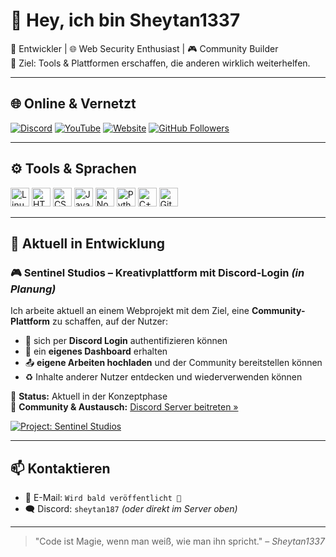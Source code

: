# 👋 Hey, ich bin Sheytan1337

👾 Entwickler | 🌐 Web Security Enthusiast | 🎮 Community Builder  
🎯 Ziel: Tools & Plattformen erschaffen, die anderen wirklich weiterhelfen.

---

## 🌐 Online & Vernetzt

[![Discord](https://img.shields.io/discord/907742604953804811?style=flat-square&logo=discord&label=Discord)](https://discord.gg/SV4Kk88wKc)
[![YouTube](https://img.shields.io/badge/YouTube-Sheytan1337-red?style=flat-square&logo=youtube)](https://www.youtube.com/channel/UCt00SFqoLi7BjmejezmCZ6g)
[![Website](https://img.shields.io/website?down_color=red&down_message=Offline&label=Website&style=flat-square&up_color=darkgreen&up_message=Online&url=https%3A%2F%2Finfinity-solutions.es)](https://infinity-solutions.es)
[![GitHub Followers](https://img.shields.io/github/followers/Sheytan1337?style=flat-square&logo=github)](https://github.com/Sheytan1337)

---

## ⚙️ Tools & Sprachen

<p align="left">
  <img height="30" src="https://cdn.jsdelivr.net/gh/devicons/devicon/icons/linux/linux-original.svg" alt="Linux"/>
  <img height="30" src="https://cdn.jsdelivr.net/gh/devicons/devicon/icons/html5/html5-plain.svg" alt="HTML"/>
  <img height="30" src="https://cdn.jsdelivr.net/gh/devicons/devicon/icons/css3/css3-plain.svg" alt="CSS"/>
  <img height="30" src="https://cdn.jsdelivr.net/gh/devicons/devicon/icons/javascript/javascript-plain.svg" alt="JavaScript"/>
  <img height="30" src="https://cdn.jsdelivr.net/gh/devicons/devicon/icons/nodejs/nodejs-original.svg" alt="Node.js"/>
  <img height="30" src="https://cdn.jsdelivr.net/gh/devicons/devicon/icons/python/python-plain.svg" alt="Python"/>
  <img height="30" src="https://cdn.jsdelivr.net/gh/devicons/devicon/icons/cplusplus/cplusplus-line.svg" alt="C++"/>
  <img height="30" src="https://cdn.jsdelivr.net/gh/devicons/devicon/icons/github/github-original.svg" alt="GitHub"/>
</p>

---

## 🚀 Aktuell in Entwicklung

### 🎮 **Sentinel Studios** – Kreativplattform mit Discord-Login *(in Planung)*

Ich arbeite aktuell an einem Webprojekt mit dem Ziel, eine **Community-Plattform** zu schaffen, auf der Nutzer:

- 🔐 sich per **Discord Login** authentifizieren können  
- 🧾 ein **eigenes Dashboard** erhalten  
- 📤 **eigene Arbeiten hochladen** und der Community bereitstellen können  
- ♻️ Inhalte anderer Nutzer entdecken und wiederverwenden können  

📌 **Status:** Aktuell in der Konzeptphase  
📍 **Community & Austausch:** [Discord Server beitreten »](https://discord.gg/SV4Kk88wKc)

[![Project: Sentinel Studios](https://img.shields.io/badge/Sentinel_Studios-Discord_Community-orange?style=for-the-badge&logo=discord&logoColor=white)]([https://discord.gg/SV4Kk88wKc](https://discord.gg/Pu6DaADneY))

---

## 📫 Kontaktieren

- 📧 E-Mail: `Wird bald veröffentlicht 🚧`
- 🗨️ Discord: `sheytan187` *(oder direkt im Server oben)*

---

> "Code ist Magie, wenn man weiß, wie man ihn spricht." – *Sheytan1337*
